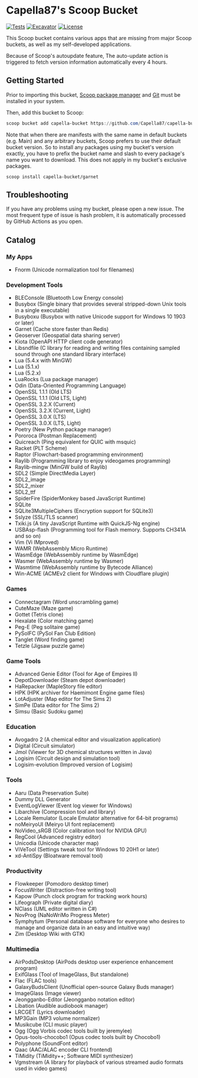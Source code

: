 # Capella87's Scoop Bucket

[![Tests](https://github.com/Capella87/capella-bucket/actions/workflows/ci.yml/badge.svg)](https://github.com/Capella87/capella-bucket/actions/workflows/ci.yml) [![Excavator](https://github.com/Capella87/capella-bucket/actions/workflows/excavator.yml/badge.svg)](https://github.com/Capella87/capella-bucket/actions/workflows/excavator.yml) [![License](https://img.shields.io/badge/license-unlicense-blue)](./LICENSE)

This Scoop bucket contains various apps that are missing from major Scoop buckets, as well as my self-developed applications.

Because of Scoop's autoupdate feature, The auto-update action is triggered to fetch version information automatically every 4 hours.

## Getting Started
Prior to importing this bucket, [Scoop package manager](https://scoop.sh) and [Git](https://git-scm.com) must be installed in your system.

Then, add this bucket to Scoop:
```powershell
scoop bucket add capella-bucket https://github.com/Capella87/capella-bucket
```

Note that when there are manifests with the same name in default buckets (e.g. Main) and any arbitrary buckets, Scoop prefers to use their default bucket version. So to install any packages using my bucket's version exactly, you have to prefix the bucket name and slash to every package's name you want to download. This does not apply in my bucket's exclusive packages.
```pwsh
scoop install capella-bucket/garnet
```

## Troubleshooting
If you have any problems using my bucket, please open a new issue. The most frequent type of issue is hash problem, it is automatically processed by GitHub Actions as you open.

## Catalog

### My Apps
* Fnorm (Unicode normalization tool for filenames)

### Development Tools
* BLEConsole (Bluetooth Low Energy console)
* Busybox (Single binary that provides several stripped-down Unix tools in a single executable)
* Busyboxu (Busybox with native Unicode support for Windows 10 1903 or later)
* Garnet (Cache store faster than Redis)
* Geoserver (Geospatial data sharing server)
* Kiota (OpenAPI HTTP client code generator)
* Libsndfile (C library for reading and writing files containing sampled sound through one standard library interface)
* Lua (5.4.x with MinGW)
* Lua (5.1.x)
* Lua (5.2.x)
* LuaRocks (Lua package manager)
* Odin (Data-Oriented Programming Language)
* OpenSSL 1.1.1 (Old LTS)
* OpenSSL 1.1.1 (Old LTS, Light)
* OpenSSL 3.2.X (Current)
* OpenSSL 3.2.X (Current, Light)
* OpenSSL 3.0.X (LTS)
* OpenSSL 3.0.X (LTS, Light)
* Poetry (New Python package manager)
* Pororoca (Postman Replacement)
* Quicreach (Ping equivalent for QUIC with msquic)
* Racket (PLT Scheme)
* Raptor (Flowchart-based programming environment)
* Raylib (Programming library to enjoy videogames programming)
* Raylib-mingw (MinGW build of Raylib)
* SDL2 (Simple DirectMedia Layer)
* SDL2_image
* SDL2_mixer
* SDL2_ttf
* SpiderFire (SpiderMonkey based JavaScript Runtime)
* SQLite
* SQLite3MultipleCiphers (Encryption support for SQLite3)
* Sslyze (SSL/TLS scanner)
* Txiki.js (A tiny JavaScript Runtime with QuickJS-Ng engine)
* USBAsp-flash (Programming tool for Flash memory. Supports CH341A and so on)
* Vim (Vi IMproved)
* WAMR (WebAssembly Micro Runtime)
* WasmEdge (WebAssembly runtime by WasmEdge)
* Wasmer (WebAssembly runtime by Wasmer)
* Wasmtime (WebAssembly runtime by Bytecode Alliance)
* Win-ACME (ACMEv2 client for Windows with Cloudflare plugin)

### Games
* Connectagram (Word unscrambling game)
* CuteMaze (Maze game)
* Gottet (Tetris clone)
* Hexalate (Color matching game)
* Peg-E (Peg solitaire game)
* PySolFC (PySol Fan Club Edition)
* Tanglet (Word finding game)
* Tetzle (Jigsaw puzzle game)

### Game Tools
* Advanced Genie Editor (Tool for Age of Empires II)
* DepotDownloader (Steam depot downloader)
* HaRepacker (MapleStory file editor)
* HPK (HPK archiver for Haemimont Engine game files)
* LotAdjuster (Map editor for The Sims 2)
* SimPe (Data editor for The Sims 2)
* Simsu (Basic Sudoku game)

### Education
* Avogadro 2 (A chemical editor and visualization application)
* Digital (Circuit simulator)
* Jmol (Viewer for 3D chemical structures written in Java)
* Logisim (Circuit design and simulation tool)
* Logisim-evolution (Improved version of Logisim)

### Tools
* Aaru (Data Preservation Suite)
* Dummy DLL Generator
* EventLogViewer (Event log viewer for Windows)
* Libarchive (Compression tool and library)
* Locale Remulator (Locale Emulator alternative for 64-bit programs)
* noMeiryoUI (Meiryo UI font replacement)
* NoVideo_sRGB (Color calibration tool for NVIDIA GPU)
* RegCool (Advanced registry editor)
* Unicodia (Unicode character map)
* ViVeTool (Settings tweak tool for Windows 10 20H1 or later)
* xd-AntiSpy (Bloatware removal tool)

### Productivity
* Flowkeeper (Pomodoro desktop timer)
* FocusWriter (Distraction-free writing tool)
* Kapow (Punch clock program for tracking work hours)
* Lifeograph (Private digital diary)
* NClass (UML editor written in C#)
* NovProg (NaNoWriMo Progress Meter)
* Symphytum (Personal database software for everyone who desires to manage and organize data in an easy and intuitive way)
* Zim (Desktop Wiki with GTK)

### Multimedia
* AirPodsDesktop (AirPods desktop user experience enhancement program)
* ExifGlass (Tool of ImageGlass, But standalone)
* Flac (FLAC tools)
* GalaxyBudsClient (Unofficial open-source Galaxy Buds manager)
* ImageGlass (Image viewer)
* Jeongganbo-Editor (Jeongganbo notation editor)
* Libation (Audible audiobook manager)
* LRCGET (Lyrics downloader)
* MP3Gain (MP3 volume normalizer)
* Musikcube (CLI music player)
* Ogg (Ogg Vorbis codec tools built by jeremylee)
* Opus-tools-chocobo1 (Opus codec tools built by Chocobo1)
* Polyphone (SoundFont editor)
* Qaac (AAC/ALAC encoder CLI frontend)
* TiMidity (TiMidity++; Software MIDI synthesizer)
* Vgmstream (A library for playback of various streamed audio formats used in video games)
